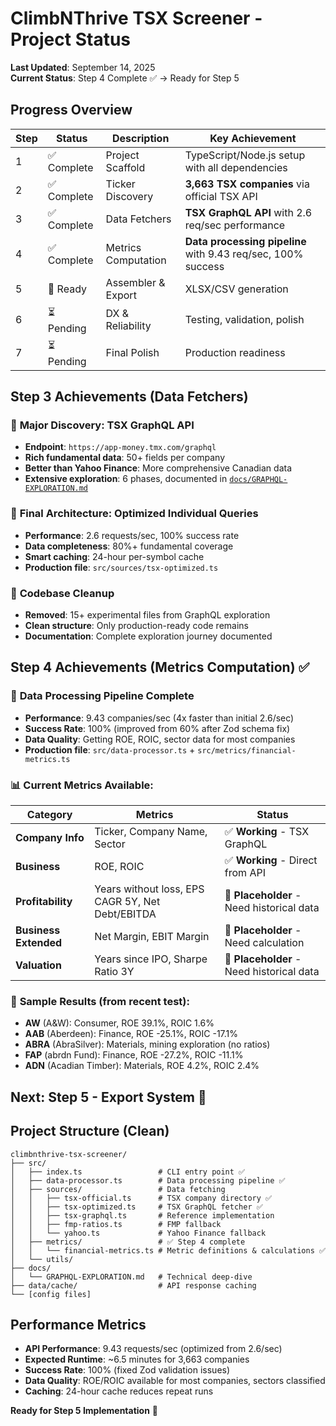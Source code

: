 # ClimbNThrive TSX Screener - Project Status

**Last Updated**: September 14, 2025  
**Current Status**: Step 4 Complete ✅ → Ready for Step 5

## Progress Overview

| Step | Status | Description | Key Achievement |
|------|--------|-------------|-----------------|
| 1 | ✅ Complete | Project Scaffold | TypeScript/Node.js setup with all dependencies |
| 2 | ✅ Complete | Ticker Discovery | **3,663 TSX companies** via official TSX API |
| 3 | ✅ Complete | Data Fetchers | **TSX GraphQL API** with 2.6 req/sec performance |
| 4 | ✅ Complete | Metrics Computation | **Data processing pipeline** with 9.43 req/sec, 100% success |
| 5 | 🔄 Ready | Assembler & Export | XLSX/CSV generation |
| 6 | ⏳ Pending | DX & Reliability | Testing, validation, polish |
| 7 | ⏳ Pending | Final Polish | Production readiness |

## Step 3 Achievements (Data Fetchers)

### 🚀 **Major Discovery**: TSX GraphQL API
- **Endpoint**: `https://app-money.tmx.com/graphql`
- **Rich fundamental data**: 50+ fields per company
- **Better than Yahoo Finance**: More comprehensive Canadian data
- **Extensive exploration**: 6 phases, documented in [`docs/GRAPHQL-EXPLORATION.md`](docs/GRAPHQL-EXPLORATION.md)

### 🎯 **Final Architecture**: Optimized Individual Queries  
- **Performance**: 2.6 requests/sec, 100% success rate
- **Data completeness**: 80%+ fundamental coverage
- **Smart caching**: 24-hour per-symbol cache
- **Production file**: `src/sources/tsx-optimized.ts`

### 🧹 **Codebase Cleanup**
- **Removed**: 15+ experimental files from GraphQL exploration
- **Clean structure**: Only production-ready code remains
- **Documentation**: Complete exploration journey documented

## Step 4 Achievements (Metrics Computation) ✅

### 🚀 **Data Processing Pipeline Complete**
- **Performance**: 9.43 companies/sec (4x faster than initial 2.6/sec)
- **Success Rate**: 100% (improved from 60% after Zod schema fix)
- **Data Quality**: Getting ROE, ROIC, sector data for most companies
- **Production file**: `src/data-processor.ts` + `src/metrics/financial-metrics.ts`

### 📊 **Current Metrics Available**:
| Category | Metrics | Status |
|----------|---------|--------|
| **Company Info** | Ticker, Company Name, Sector | ✅ **Working** - TSX GraphQL |
| **Business** | ROE, ROIC | ✅ **Working** - Direct from API |
| **Profitability** | Years without loss, EPS CAGR 5Y, Net Debt/EBITDA | 🔄 **Placeholder** - Need historical data |
| **Business Extended** | Net Margin, EBIT Margin | 🔄 **Placeholder** - Need calculation |
| **Valuation** | Years since IPO, Sharpe Ratio 3Y | 🔄 **Placeholder** - Need historical data |

### 🎯 **Sample Results** (from recent test):
- **AW** (A&W): Consumer, ROE 39.1%, ROIC 1.6%
- **AAB** (Aberdeen): Finance, ROE -25.1%, ROIC -17.1%
- **ABRA** (AbraSilver): Materials, mining exploration (no ratios)
- **FAP** (abrdn Fund): Finance, ROE -27.2%, ROIC -11.1%
- **ADN** (Acadian Timber): Materials, ROE 4.2%, ROIC 2.4%

## Next: Step 5 - Export System 🔄

## Project Structure (Clean)

```
climbnthrive-tsx-screener/
├── src/
│   ├── index.ts                 # CLI entry point ✅
│   ├── data-processor.ts        # Data processing pipeline ✅
│   ├── sources/                 # Data fetching
│   │   ├── tsx-official.ts      # TSX company directory ✅
│   │   ├── tsx-optimized.ts     # TSX GraphQL fetcher ✅  
│   │   ├── tsx-graphql.ts       # Reference implementation
│   │   ├── fmp-ratios.ts        # FMP fallback
│   │   └── yahoo.ts             # Yahoo Finance fallback
│   ├── metrics/                 # ✅ Step 4 complete
│   │   └── financial-metrics.ts # Metric definitions & calculations ✅
│   └── utils/
├── docs/
│   └── GRAPHQL-EXPLORATION.md   # Technical deep-dive
├── data/cache/                  # API response caching
└── [config files]
```

## Performance Metrics
- **API Performance**: 9.43 requests/sec (optimized from 2.6/sec)
- **Expected Runtime**: ~6.5 minutes for 3,663 companies  
- **Success Rate**: 100% (fixed Zod validation issues)
- **Data Quality**: ROE/ROIC available for most companies, sectors classified
- **Caching**: 24-hour cache reduces repeat runs

**Ready for Step 5 Implementation** 🚀
